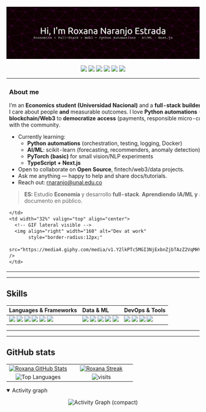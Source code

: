 <!-- ===================== HERO ===================== -->

![Header](./github-header.png)

<p align="center">
  <img src="https://img.shields.io/badge/Python-Automations-3670A0?style=for-the-badge&logo=python&logoColor=ffdd54"/>
  <img src="https://img.shields.io/badge/AI%2FML-scikit--learn%20%7C%20PyTorch-F7931E?style=for-the-badge&logo=scikitlearn&logoColor=white"/>
  <img src="https://img.shields.io/badge/TypeScript-Next.js-3178C6?style=for-the-badge&logo=typescript&logoColor=white"/>
  <img src="https://img.shields.io/badge/DB-SQL%20%7C%20NoSQL-4ea94b?style=for-the-badge"/>
  <img src="https://img.shields.io/badge/Docker-2496ED?style=for-the-badge&logo=docker&logoColor=white"/>
  <img src="https://media3.giphy.com/media/v1.Y2lkPTc5MGI3NjExaXI1cHpyY21mMGV4dHE2N3Y4OXczZDZhdGp2OXhlOGU5bmUzcHBkZCZlcD12MV9pbnRlcm5hbF9naWZfYnlfaWQmY3Q9Zw/jp2KXzsPtoKFG/giphy.gif" width="35" />
</p>

<!-- ===================== ABOUT (2-column grid) ===================== -->
<table>
  <tr>
    <td width="68%" valign="top">

### About me
I’m an **Economics student (Universidad Nacional)** and a **full-stack builder**.  
I care about people **and** measurable outcomes. I love **Python automations** (APIs, scraping, schedulers, data pipelines) and I’m learning **AI/ML** (scikit-learn, basic **PyTorch**). I also explore **blockchain/Web3** to **democratize access** (payments, responsible micro-credit, supply-chain traceability, verifiable identity). I ship weekly **micro-MVPs**, document in public, and collaborate with the community.

- Currently learning:
  - **Python automations** (orchestration, testing, logging, Docker)
  - **AI/ML**: scikit-learn (forecasting, recommenders, anomaly detection)
  - **PyTorch (basic)** for small vision/NLP experiments
  - **TypeScript + Next.js**
- Open to collaborate on **Open Source**, fintech/web3/data projects.
- Ask me anything — happy to help and share docs/tutorials.
- Reach out: <a href="mailto:rnaranjo@unal.edu.co">rnaranjo@unal.edu.co</a>

> **ES:** Estudio **Economía** y desarrollo **full-stack**. **Aprendiendo IA/ML y automatizaciones con Python**. Exploro **blockchain** para democratizar oportunidades. Lanzo **micro-MVPs** y documento en público.

    </td>
    <td width="32%" valign="top" align="center">
      <!-- GIF lateral visible -->
      <img align="right" width="160" alt="Dev at work"
           style="border-radius:12px;"
           src="https://media4.giphy.com/media/v1.Y2lkPTc5MGI3NjExbnZjbTAzZ2VqMHVrNDd5N3M4aHhmYmUzMXJ1OHkycHdybjdrbHZmaiZlcD12MV9pbnRlcm5hbF9naWZfYnlfaWQmY3Q9Zw/HzPtbOKyBoBFsK4hyc/giphy.gif" />
    </td>
  </tr>
</table>

---

<!-- ===================== SKILLS (3-column grid) ===================== -->
## Skills
<table>
  <thead>
    <tr>
      <th align="left">Languages & Frameworks</th>
      <th align="left">Data & ML</th>
      <th align="left">DevOps & Tools</th>
    </tr>
  </thead>
  <tbody>
    <tr>
      <td>
        <img src="https://img.shields.io/badge/HTML5-E34F26?style=for-the-badge&logo=html5&logoColor=white">
        <img src="https://img.shields.io/badge/CSS3-1572B6?style=for-the-badge&logo=css3&logoColor=white">
        <img src="https://img.shields.io/badge/JavaScript-F7DF1E?style=for-the-badge&logo=javascript&logoColor=black">
        <img src="https://img.shields.io/badge/TypeScript-3178C6?style=for-the-badge&logo=typescript&logoColor=white">
        <img src="https://img.shields.io/badge/Next.js-000000?style=for-the-badge&logo=nextdotjs&logoColor=white">
        <img src="https://img.shields.io/badge/Python-3670A0?style=for-the-badge&logo=python&logoColor=ffdd54">
      </td>
      <td>
        <img src="https://img.shields.io/badge/SQL-336791?style=for-the-badge&logo=postgresql&logoColor=white">
        <img src="https://img.shields.io/badge/NoSQL-47A248?style=for-the-badge&logo=mongodb&logoColor=white">
        <img src="https://img.shields.io/badge/scikit--learn-F7931E?style=for-the-badge&logo=scikitlearn&logoColor=white">
        <img src="https://img.shields.io/badge/PyTorch-EE4C2C?style=for-the-badge&logo=pytorch&logoColor=white">
        <img src="https://img.shields.io/badge/Pandas-150458?style=for-the-badge&logo=pandas&logoColor=white">
      </td>
      <td>
        <img src="https://img.shields.io/badge/Docker-2496ED?style=for-the-badge&logo=docker&logoColor=white">
        <img src="https://img.shields.io/badge/FastAPI-009688?style=for-the-badge&logo=fastapi&logoColor=white">
        <img src="https://img.shields.io/badge/Git-F05032?style=for-the-badge&logo=git&logoColor=white">
        <img src="https://img.shields.io/badge/GitHub-181717?style=for-the-badge&logo=github&logoColor=white">
      </td>
    </tr>
  </tbody>
</table>

---

<!-- ===================== PROJECTS ===================== -->
<!--
## Anchor projects
- **python-automations** — APIs/scraping/cron + Docker + CI → *saves hours/week*
- **ml-forecasting-starter** — scikit-learn baseline + **FastAPI** `/predict` + demo
- **portfolio-nextjs** — TS/Next.js landing (Projects, Articles, Contact)
-->

---

<!-- ===================== STATS (2x2 grid + smaller activity graph) ===================== -->
## GitHub stats

<table>
  <tr>
    <td align="center" width="50%">
      <a href="https://github.com/roxanaranjoes">
        <img height="165" alt="Roxana GitHub Stats"
             src="https://github-readme-stats.vercel.app/api?username=roxanaranjoes&show_icons=true&theme=tokyonight&hide_border=true&include_all_commits=true&count_private=true&rank_icon=github&custom_title=Roxana%20Naranjo%20—%20GitHub%20Stats"/>
      </a>
    </td>
    <td align="center" width="50%">
      <a href="https://github.com/roxanaranjoes">
        <img height="165" alt="Roxana Streak"
             src="https://streak-stats.demolab.com?user=roxanaranjoes&theme=material-palenight&hide_border=true&date_format=j%20M%5B,%20Y%5D"/>
      </a>
    </td>
  </tr>
  <tr>
    <td align="center" width="50%">
      <img height="165" alt="Top Languages"
           src="https://github-readme-stats.vercel.app/api/top-langs/?username=roxanaranjoes&layout=compact&theme=tokyonight&hide_border=true&langs_count=8"/>
    </td>
    <td align="center" width="50%">
      <img alt="visits"
           src="https://komarev.com/ghpvc/?username=roxanaranjoes&label=visits&color=0e75b6&style=flat"/>
    </td>
  </tr>
</table>

<details open>
  <summary>Activity graph</summary>

<p align="center">
  <img width="680" alt="Activity Graph (compact)"
       src="https://github-readme-activity-graph.vercel.app/graph?username=roxanaranjoes&theme=tokyo-night&hide_border=true&custom_title=Roxana%20Naranjo%20—%20Activity%20Graph"/>
</p>
</details>








